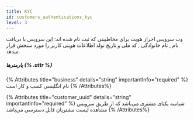 ```yaml
---
title: KYC
id: customers_authentications_kyc
level: 3
---
```


وب سرویس احراز هویت برای مخاطبینی که ثبت نام شده اند:
این سرویس با دریافت نام , نام خانوادگی , کد ملی و تاریخ تولد اطلاعات هویتی کاربر را مورد سنجش قرار میدهد.


##### پارمترها {% .attr %}

{% Attributes title="business" details="string" importantInfo="required" %}
نام انگلیسی کسب و کار است
{% /Attributes%}

{% Attributes title="customer_uuid" details="string" importantInfo="required" %}
شناسه یکتای مشتری می‌باشد که از طریق سرویس مشاهده لیست مشتریان قابل دسترسی می‌باشد
{% /Attributes%}